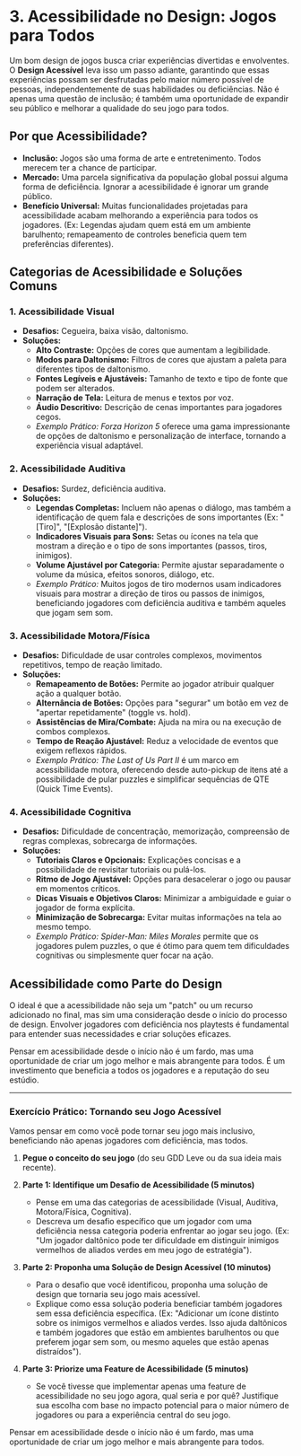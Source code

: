 # 3. Acessibilidade no Design: Jogos para Todos

Um bom design de jogos busca criar experiências divertidas e envolventes. O **Design Acessível** leva isso um passo adiante, garantindo que essas experiências possam ser desfrutadas pelo maior número possível de pessoas, independentemente de suas habilidades ou deficiências. Não é apenas uma questão de inclusão; é também uma oportunidade de expandir seu público e melhorar a qualidade do seu jogo para todos.

## Por que Acessibilidade?

-   **Inclusão:** Jogos são uma forma de arte e entretenimento. Todos merecem ter a chance de participar.
-   **Mercado:** Uma parcela significativa da população global possui alguma forma de deficiência. Ignorar a acessibilidade é ignorar um grande público.
-   **Benefício Universal:** Muitas funcionalidades projetadas para acessibilidade acabam melhorando a experiência para todos os jogadores. (Ex: Legendas ajudam quem está em um ambiente barulhento; remapeamento de controles beneficia quem tem preferências diferentes).

## Categorias de Acessibilidade e Soluções Comuns

### 1. Acessibilidade Visual

-   **Desafios:** Cegueira, baixa visão, daltonismo.
-   **Soluções:**
    -   **Alto Contraste:** Opções de cores que aumentam a legibilidade.
    -   **Modos para Daltonismo:** Filtros de cores que ajustam a paleta para diferentes tipos de daltonismo.
    -   **Fontes Legíveis e Ajustáveis:** Tamanho de texto e tipo de fonte que podem ser alterados.
    -   **Narração de Tela:** Leitura de menus e textos por voz.
    -   **Áudio Descritivo:** Descrição de cenas importantes para jogadores cegos.
    -   *Exemplo Prático:* *Forza Horizon 5* oferece uma gama impressionante de opções de daltonismo e personalização de interface, tornando a experiência visual adaptável.

### 2. Acessibilidade Auditiva

-   **Desafios:** Surdez, deficiência auditiva.
-   **Soluções:**
    -   **Legendas Completas:** Incluem não apenas o diálogo, mas também a identificação de quem fala e descrições de sons importantes (Ex: "[Tiro]", "[Explosão distante]").
    -   **Indicadores Visuais para Sons:** Setas ou ícones na tela que mostram a direção e o tipo de sons importantes (passos, tiros, inimigos).
    -   **Volume Ajustável por Categoria:** Permite ajustar separadamente o volume da música, efeitos sonoros, diálogo, etc.
    -   *Exemplo Prático:* Muitos jogos de tiro modernos usam indicadores visuais para mostrar a direção de tiros ou passos de inimigos, beneficiando jogadores com deficiência auditiva e também aqueles que jogam sem som.

### 3. Acessibilidade Motora/Física

-   **Desafios:** Dificuldade de usar controles complexos, movimentos repetitivos, tempo de reação limitado.
-   **Soluções:**
    -   **Remapeamento de Botões:** Permite ao jogador atribuir qualquer ação a qualquer botão.
    -   **Alternância de Botões:** Opções para "segurar" um botão em vez de "apertar repetidamente" (toggle vs. hold).
    -   **Assistências de Mira/Combate:** Ajuda na mira ou na execução de combos complexos.
    -   **Tempo de Reação Ajustável:** Reduz a velocidade de eventos que exigem reflexos rápidos.
    -   *Exemplo Prático:* *The Last of Us Part II* é um marco em acessibilidade motora, oferecendo desde auto-pickup de itens até a possibilidade de pular puzzles e simplificar sequências de QTE (Quick Time Events).

### 4. Acessibilidade Cognitiva

-   **Desafios:** Dificuldade de concentração, memorização, compreensão de regras complexas, sobrecarga de informações.
-   **Soluções:**
    -   **Tutoriais Claros e Opcionais:** Explicações concisas e a possibilidade de revisitar tutoriais ou pulá-los.
    -   **Ritmo de Jogo Ajustável:** Opções para desacelerar o jogo ou pausar em momentos críticos.
    -   **Dicas Visuais e Objetivos Claros:** Minimizar a ambiguidade e guiar o jogador de forma explícita.
    -   **Minimização de Sobrecarga:** Evitar muitas informações na tela ao mesmo tempo.
    -   *Exemplo Prático:* *Spider-Man: Miles Morales* permite que os jogadores pulem puzzles, o que é ótimo para quem tem dificuldades cognitivas ou simplesmente quer focar na ação.

## Acessibilidade como Parte do Design

O ideal é que a acessibilidade não seja um "patch" ou um recurso adicionado no final, mas sim uma consideração desde o início do processo de design. Envolver jogadores com deficiência nos playtests é fundamental para entender suas necessidades e criar soluções eficazes.

Pensar em acessibilidade desde o início não é um fardo, mas uma oportunidade de criar um jogo melhor e mais abrangente para todos. É um investimento que beneficia a todos os jogadores e a reputação do seu estúdio.

---

### Exercício Prático: Tornando seu Jogo Acessível

Vamos pensar em como você pode tornar seu jogo mais inclusivo, beneficiando não apenas jogadores com deficiência, mas todos.

1.  **Pegue o conceito do seu jogo** (do seu GDD Leve ou da sua ideia mais recente).

2.  **Parte 1: Identifique um Desafio de Acessibilidade (5 minutos)**
    *   Pense em uma das categorias de acessibilidade (Visual, Auditiva, Motora/Física, Cognitiva).
    *   Descreva um desafio específico que um jogador com uma deficiência nessa categoria poderia enfrentar ao jogar seu jogo. (Ex: "Um jogador daltônico pode ter dificuldade em distinguir inimigos vermelhos de aliados verdes em meu jogo de estratégia").

3.  **Parte 2: Proponha uma Solução de Design Acessível (10 minutos)**
    *   Para o desafio que você identificou, proponha uma solução de design que tornaria seu jogo mais acessível.
    *   Explique como essa solução poderia beneficiar também jogadores sem essa deficiência específica. (Ex: "Adicionar um ícone distinto sobre os inimigos vermelhos e aliados verdes. Isso ajuda daltônicos e também jogadores que estão em ambientes barulhentos ou que preferem jogar sem som, ou mesmo aqueles que estão apenas distraídos").

4.  **Parte 3: Priorize uma Feature de Acessibilidade (5 minutos)**
    *   Se você tivesse que implementar apenas uma feature de acessibilidade no seu jogo agora, qual seria e por quê? Justifique sua escolha com base no impacto potencial para o maior número de jogadores ou para a experiência central do seu jogo.

Pensar em acessibilidade desde o início não é um fardo, mas uma oportunidade de criar um jogo melhor e mais abrangente para todos.
